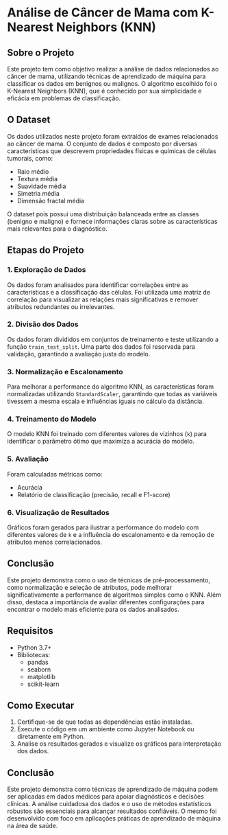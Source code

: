 # Análise de Câncer de Mama com K-Nearest Neighbors (KNN)

## Sobre o Projeto

Este projeto tem como objetivo realizar a análise de dados relacionados ao câncer de mama, utilizando técnicas de aprendizado de máquina para classificar os dados em benignos ou malignos. O algoritmo escolhido foi o K-Nearest Neighbors (KNN), que é conhecido por sua simplicidade e eficácia em problemas de classificação.

## O Dataset

Os dados utilizados neste projeto foram extraídos de exames relacionados ao câncer de mama. O conjunto de dados é composto por diversas características que descrevem propriedades físicas e químicas de células tumorais, como:

- Raio médio
- Textura média
- Suavidade média
- Simetria média
- Dimensão fractal média

O dataset pois possui uma distribuição balanceada entre as classes (benigno e maligno) e fornece informações claras sobre as características mais relevantes para o diagnóstico.

## Etapas do Projeto

### 1. Exploração de Dados

Os dados foram analisados para identificar correlações entre as características e a classificação das células. Foi utilizada uma matriz de correlação para visualizar as relações mais significativas e remover atributos redundantes ou irrelevantes.

### 2. Divisão dos Dados

Os dados foram divididos em conjuntos de treinamento e teste utilizando a função `train_test_split`. Uma parte dos dados foi reservada para validação, garantindo a avaliação justa do modelo.

### 3. Normalização e Escalonamento

Para melhorar a performance do algoritmo KNN, as características foram normalizadas utilizando `StandardScaler`, garantindo que todas as variáveis tivessem a mesma escala e influências iguais no cálculo da distância.

### 4. Treinamento do Modelo

O modelo KNN foi treinado com diferentes valores de vizinhos (`k`) para identificar o parâmetro ótimo que maximiza a acurácia do modelo.

### 5. Avaliação

Foram calculadas métricas como:

- Acurácia
- Relatório de classificação (precisão, recall e F1-score)

### 6. Visualização de Resultados

Gráficos foram gerados para ilustrar a performance do modelo com diferentes valores de `k` e a influência do escalonamento e da remoção de atributos menos correlacionados.

## Conclusão

Este projeto demonstra como o uso de técnicas de pré-processamento, como normalização e seleção de atributos, pode melhorar significativamente a performance de algoritmos simples como o KNN. Além disso, destaca a importância de avaliar diferentes configurações para encontrar o modelo mais eficiente para os dados analisados.

## Requisitos

- Python 3.7+
- Bibliotecas:
  - pandas
  - seaborn
  - matplotlib
  - scikit-learn

## Como Executar

1. Certifique-se de que todas as dependências estão instaladas.
2. Execute o código em um ambiente como Jupyter Notebook ou diretamente em Python.
3. Analise os resultados gerados e visualize os gráficos para interpretação dos dados.

## Conclusão

Este projeto demonstra como técnicas de aprendizado de máquina podem ser aplicadas em dados médicos para apoiar diagnósticos e decisões clínicas. A análise cuidadosa dos dados e o uso de métodos estatísticos robustos são essenciais para alcançar resultados confiáveis. O mesmo foi desenvolvido com foco em aplicações práticas de aprendizado de máquina na área de saúde.

